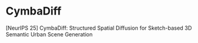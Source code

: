# CymbaDiff
[NeurIPS 25] CymbaDiff: Structured Spatial Diffusion for Sketch-based 3D Semantic Urban Scene Generation
